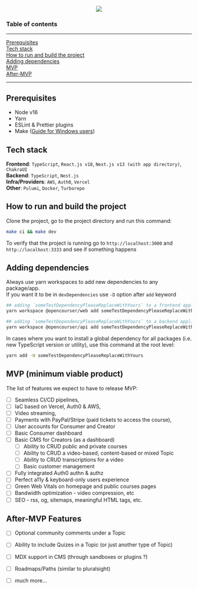 <p align="center">
  <img src="https://user-images.githubusercontent.com/28964599/213861233-43a76814-7993-46e7-89fe-8dc05cc1f37f.png">
</p>

### Table of contents

---

[Prerequisites](#prerequisites)  
[Tech stack](#tech-stack)  
[How to run and build the project](#how-to-run-and-build-the-project)    
[Adding dependencies](#adding-dependencies)  
[MVP](#mvp-minimum-viable-product)  
[After-MVP](#after-mvp-features)  

---

## Prerequisites

- Node v16  
- Yarn  
- ESLint & Prettier plugins  
- Make ([Guide for Windows users](https://stackoverflow.com/questions/32127524/how-to-install-and-use-make-in-windows))  

## Tech stack

**Frontend**: `TypeScript`, `React.js v18`, `Next.js v13 (with app directory)`, `ChakraUI`  
**Backend**: `TypeScript`, `Nest.js`  
**Infra/Providers**: `AWS`, `Auth0`, `Vercel`  
**Other**: `Pulumi`, `Docker`, `Turborepo`  

## How to run and build the project

Clone the project, go to the project directory and run this command:

```sh
make ci && make dev
```
To verify that the project is running go to `http://localhost:3000` and `http://localhost:3333` and see if something happens

## Adding dependencies

Always use yarn workspaces to add new dependencies to any package/app.  
If you want it to be in `devDependencies` use `-D` option after `add` keyword  

```sh
## adding `someTestDependencyPleaseReplaceWithYours` to a frontend application.
yarn workspace @opencourser/web add someTestDependencyPleaseReplaceWithYours

## adding `someTestDependencyPleaseReplaceWithYours` to a backend application
yarn workspace @opencourser/api add someTestDependencyPleaseReplaceWithYours
```

In cases where you want to install a global dependency for all packages (i.e. new TypeScript version or utility), use this command at the root level:
```sh
yarn add -W someTestDependencyPleaseReplaceWithYours
```

## MVP (minimum viable product)

The list of features we expect to have to release MVP: 
- [ ] Seamless CI/CD pipelines,
- [ ] IaC based on Vercel, Auth0 & AWS,
- [ ] Video streaming,
- [ ] Payments with PayPal/Stripe (paid tickets to access the course),
- [ ] User accounts for Consumer and Creator
- [ ] Basic Consumer dashboard
- [ ] Basic CMS for Creators (as a dashboard)
  - [ ] Ability to CRUD public and private courses
  - [ ] Ability to CRUD a video-based, content-based or mixed Topic 
  - [ ] Ability to CRUD transcriptions for a video
  - [ ] Basic customer management
- [ ] Fully integrated Auth0 authn & authz
- [ ] Perfect a11y & keyboard-only users experience
- [ ] Green Web Vitals on homepage and public courses pages
- [ ] Bandwidth optimization - video compression, etc
- [ ] SEO - rss, og, sitemaps, meaningful HTML tags, etc.

## After-MVP Features
- [ ] Optional community comments under a Topic
- [ ] Ability to include Quizes in a Topic (or just another type of Topic)
- [ ] MDX support in CMS (through sandboxes or plugins ?)
- [ ] Roadmaps/Paths (similar to pluralsight)
- [ ] much more...

